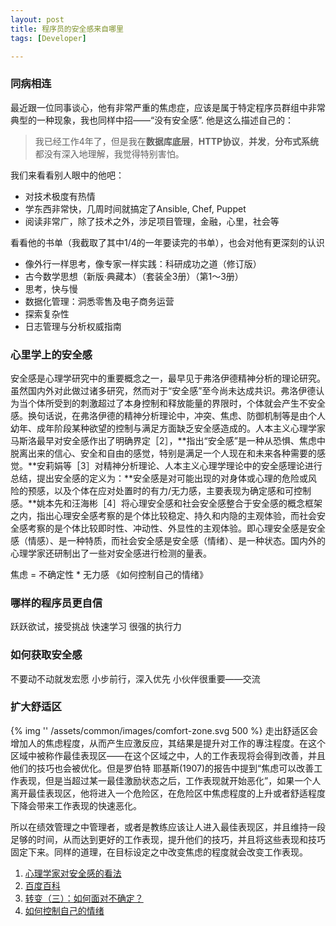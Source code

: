 ```yaml
---
layout: post
title: 程序员的安全感来自哪里
tags: [Developer]

---
```


### 同病相连

最近跟一位同事谈心，他有非常严重的焦虑症，应该是属于特定程序员群组中非常典型的一种现象，我也同样中招——“没有安全感”.
他是这么描述自己的：
> 我已经工作4年了，但是我在**数据库底层**，**HTTP协议**，**并发**，**分布式系统**都没有深入地理解，我觉得特别害怕。

我们来看看别人眼中的他吧：

* 对技术极度有热情
* 学东西非常快，几周时间就搞定了Ansible, Chef, Puppet
* 阅读非常广，除了技术之外，涉足项目管理，金融，心里，社会等

看看他的书单（我截取了其中1/4的一年要读完的书单），也会对他有更深刻的认识

* 像外行一样思考，像专家一样实践：科研成功之道（修订版）
* 古今数学思想（新版·典藏本）（套装全3册）（第1～3册）
* 思考，快与慢
* 数据化管理：洞悉零售及电子商务运营
* 探索复杂性
* 日志管理与分析权威指南

### 心里学上的安全感
安全感是心理学研究中的重要概念之一，最早见于弗洛伊德精神分析的理论研究。虽然国内外对此做过诸多研究，然而对于“安全感”至今尚未达成共识。弗洛伊德认为当个体所受到的刺激超过了本身控制和释放能量的界限时，个体就会产生不安全感。换句话说，在弗洛伊德的精神分析理论中，冲突、焦虑、防御机制等是由个人幼年、成年阶段某种欲望的控制与满足方面缺乏安全感造成的。人本主义心理学家马斯洛最早对安全感作出了明确界定［2］，**指出“安全感”是一种从恐惧、焦虑中脱离出来的信心、安全和自由的感觉，特别是满足一个人现在和未来各种需要的感觉。**安莉娟等［3］对精神分析理论、人本主义心理学理论中的安全感理论进行总结，提出安全感的定义为：**安全感是对可能出现的对身体或心理的危险或风险的预感，以及个体在应对处置时的有力/无力感，主要表现为确定感和可控制感。**姚本先和汪海彬［4］将心理安全感和社会安全感整合于安全感的概念框架之内，指出心理安全感考察的是个体比较稳定、持久和内隐的主观体验，而社会安全感考察的是个体比较即时性、冲动性、外显性的主观体验。即心理安全感是安全感（情感）、是一种特质，而社会安全感是安全感（情绪）、是一种状态。国内外的心理学家还研制出了一些对安全感进行检测的量表。

焦虑 = 不确定性 * 无力感 《如何控制自己的情绪》

### 哪样的程序员更自信
跃跃欲试，接受挑战
快速学习
很强的执行力

### 如何获取安全感
不要动不动就发宏愿
小步前行，深入优先
小伙伴很重要——交流
### 扩大舒适区

{% img '' /assets/common/images/comfort-zone.svg 500 %}
走出舒适区会增加人的焦虑程度，从而产生应激反应，其结果是提升对工作的專注程度。在这个区域中被称作最佳表现区——在这个区域之中，人的工作表现将会得到改善，并且他们的技巧也会被优化。但是罗伯特 耶基斯(1907)的报告中提到“焦虑可以改善工作表现，但是当超过某一最佳激励状态之后，工作表现就开始恶化”，如果一个人离开最佳表现区，他将进入一个危险区，在危险区中焦虑程度的上升或者舒适程度下降会带来工作表现的快速恶化。

所以在绩效管理之中管理者，或者是教练应该让人进入最佳表现区，并且维持一段足够的时间，从而达到更好的工作表现，提升他们的技巧，并且将这些表现和技巧固定下来。同样的道理，在目标设定之中改变焦虑的程度就会改变工作表现。

1. [心理学家对安全感的看法](http://xljk.ahut.edu.cn/info/1007/2233.htm)
2. [百度百科](http://baike.baidu.com/subview/182051/5245135.htm)
3. [转变（三）：如何面对不确定？](http://daily.zhihu.com/story/7093126)
4. [如何控制自己的情绪](http://baike.baidu.com/view/11418591.htm)